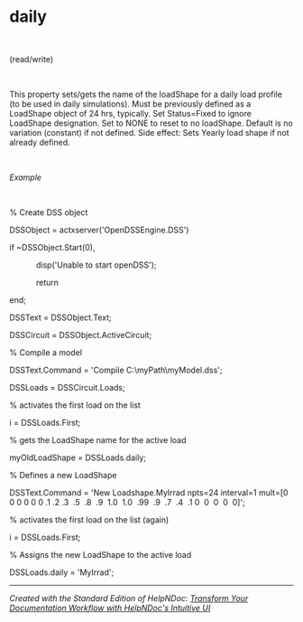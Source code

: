 # daily

&nbsp;

(read/write)

&nbsp;

This property sets/gets the name of the loadShape for a daily load profile (to be used in daily simulations). Must be previously defined as a LoadShape object of 24 hrs, typically. Set Status=Fixed to ignore LoadShape designation. Set to NONE to reset to no loadShape. Default is no variation (constant) if not defined. Side effect: Sets Yearly load shape if not already defined.

&nbsp;

*Example*

&nbsp;

% Create DSS object

DSSObject = actxserver('OpenDSSEngine.DSS')

if ~DSSObject.Start(0),

&nbsp; &nbsp; &nbsp; &nbsp; &nbsp; &nbsp; disp('Unable to start openDSS');

&nbsp; &nbsp; &nbsp; &nbsp; &nbsp; &nbsp; return

end;

DSSText = DSSObject.Text;

DSSCircuit = DSSObject.ActiveCircuit;

% Compile a model &nbsp; &nbsp;

DSSText.Command = 'Compile C:\\myPath\\myModel.dss';

DSSLoads = DSSCircuit.Loads;

% activates the first load on the list

i = DSSLoads.First;

% gets the LoadShape name for the active load

myOldLoadShape = DSSLoads.daily;

% Defines a new LoadShape

DSSText.Command = 'New Loadshape.MyIrrad npts=24 interval=1 mult=\[0 0 0 0 0 0 .1 .2 .3&nbsp; .5&nbsp; .8&nbsp; .9&nbsp; 1.0&nbsp; 1.0&nbsp; .99&nbsp; .9&nbsp; .7&nbsp; .4&nbsp; .1 0&nbsp; 0&nbsp; 0&nbsp; 0&nbsp; 0\]';

% activates the first load on the list (again)

i = DSSLoads.First;

% Assigns the new LoadShape to the active load

DSSLoads.daily = 'MyIrrad';

***
_Created with the Standard Edition of HelpNDoc: [Transform Your Documentation Workflow with HelpNDoc's Intuitive UI](<https://www.helpndoc.com/feature-tour/stunning-user-interface/>)_
